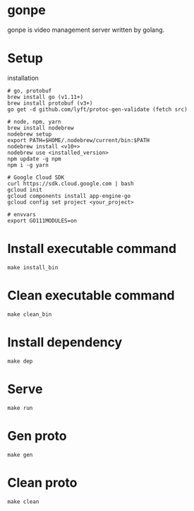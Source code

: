 # gonpe

gonpe is video management server written by golang.

# Setup

installation

```
# go, protobuf
brew install go (v1.11+)
brew install protobuf (v3+)
go get -d github.com/lyft/protoc-gen-validate (fetch src)

# node, npm, yarn
brew install nodebrew
nodebrew setup
export PATH=$HOME/.nodebrew/current/bin:$PATH
nodebrew install <v10+>
nodebrew use <installed_version>
npm update -g npm
npm i -g yarn

# Google Cloud SDK
curl https://sdk.cloud.google.com | bash
gcloud init
gcloud components install app-engine-go
gcloud config set project <your_project>

# envvars
export GO111MODULES=on
```

# Install executable command

`make install_bin`

# Clean executable command

`make clean_bin`

# Install dependency

`make dep`

# Serve

`make run`

# Gen proto

`make gen`

# Clean proto

`make clean`
